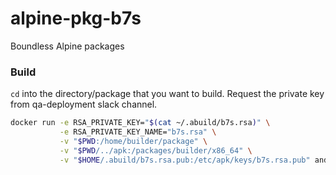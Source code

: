 # alpine-pkg-b7s
Boundless Alpine packages

### Build

`cd` into the directory/package that you want to build. Request the private key from qa-deployment slack channel.

```bash
docker run -e RSA_PRIVATE_KEY="$(cat ~/.abuild/b7s.rsa)" \
           -e RSA_PRIVATE_KEY_NAME="b7s.rsa" \
           -v "$PWD:/home/builder/package" \
           -v "$PWD/../apk:/packages/builder/x86_64" \
           -v "$HOME/.abuild/b7s.rsa.pub:/etc/apk/keys/b7s.rsa.pub" andyshinn/alpine-abuild:v6
```
